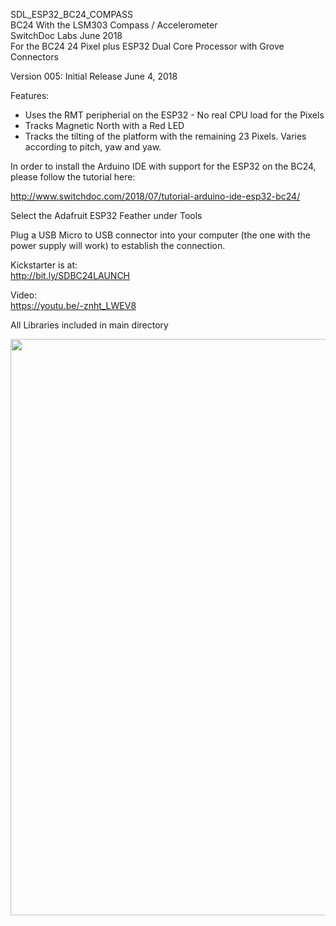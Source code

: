 SDL_ESP32_BC24_COMPASS<BR>
BC24 With the LSM303 Compass / Accelerometer<BR>
SwitchDoc Labs June 2018 <BR>
For the BC24 24 Pixel plus ESP32 Dual Core Processor with Grove Connectors

Version 005:   Initial Release June 4, 2018<BR>

Features:

- Uses the RMT peripherial on the ESP32 - No real CPU load for the Pixels
- Tracks Magnetic North with a Red LED
- Tracks the tilting of the platform with the remaining 23 Pixels.  Varies according to pitch, yaw and yaw.

In order to install the Arduino IDE with support for the ESP32 on the BC24, please follow the tutorial here:

http://www.switchdoc.com/2018/07/tutorial-arduino-ide-esp32-bc24/

Select the Adafruit ESP32 Feather under Tools

Plug a USB Micro to USB connector into your computer (the one with the power supply will work) to establish the connection.

Kickstarter is at:<BR>
http://bit.ly/SDBC24LAUNCH

Video:<BR>
https://youtu.be/-znht_LWEV8

All Libraries included in main directory

<img class="aligncenter size-large wp-image-29202" src="http://www.switchdoc.com/wp-content/uploads/2018/06/IMG_6069-1024x1015.jpg" alt="" width="930" height="922" />



